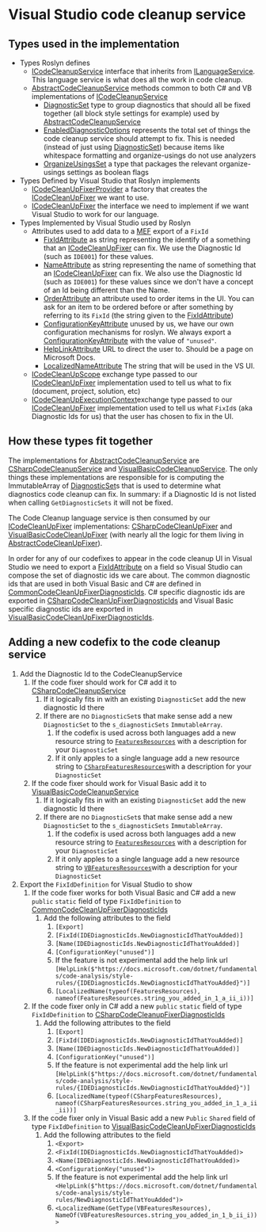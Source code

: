 # Visual Studio code cleanup service

## Types used in the implementation

- Types Roslyn defines
  - [ICodeCleanupService](ICodeCleanupService.cs) interface that inherits from [ILanguageService](../../../../Workspaces/Core/Portable/Workspace/Host/ILanguageService.cs). This language service is what does all the work in code cleanup.
  - [AbstractCodeCleanupService](AbstractCodeCleanupService.cs) methods common to both C# and VB implementations of [ICodeCleanupService](ICodeCleanupService.cs)
    - [DiagnosticSet](DiagnosticSet.cs) type to group diagnostics that should all be fixed together (all block style settings for example) used by [AbstractCodeCleanupService](AbstractCodeCleanupService.cs)
    - [EnabledDiagnosticOptions](EnabledDiagnosticOptions.cs) represents the total set of things the code cleanup service should attempt to fix. This is needed (instead of just using [DiagnosticSet](DiagnosticSet.cs)) because items like whitespace formatting and organize-usings do not use analyzers
    - [OrganizeUsingsSet](OrganizeUsingsSettings.cs) a type that packages the relevant organize-usings settings as boolean flags
- Types Defined by Visual Studio that Roslyn implements
  - [ICodeCleanUpFixerProvider](https://docs.microsoft.com/dotnet/api/microsoft.visualstudio.language.codecleanup.icodecleanupfixerprovider) a factory that creates the [ICodeCleanUpFixer](https://docs.microsoft.com/dotnet/api/microsoft.visualstudio.language.codecleanup.icodecleanupfixer) we want to use.
  - [ICodeCleanUpFixer](https://docs.microsoft.com/dotnet/api/microsoft.visualstudio.language.codecleanup.icodecleanupfixer) the interface we need to implement if we want Visual Studio to work for our language.
- Types Implemented by Visual Studio used by Roslyn
  - Attributes used to add data to a [MEF](https://docs.microsoft.com/dotnet/framework/mef/) export of a `FixId`
    - [FixIdAttribute](https://docs.microsoft.com/dotnet/api/microsoft.visualstudio.language.codecleanup.fixidattribute) as string representing the identify of a something that an [ICodeCleanUpFixer](https://docs.microsoft.com/dotnet/api/microsoft.visualstudio.language.codecleanup.icodecleanupfixer) can fix. We use the Diagnostic Id (such as `IDE001`) for these values.
    - [NameAttribute](https://docs.microsoft.com/dotnet/api/microsoft.visualstudio.utilities.nameattribute) as string representing the name of something that an [ICodeCleanUpFixer](https://docs.microsoft.com/dotnet/api/microsoft.visualstudio.language.codecleanup.icodecleanupfixer) can fix. We also use the Diagnostic Id (such as `IDE001`) for these values since we don't have a concept of an Id being different than the Name.
    - [OrderAttribute](https://docs.microsoft.com/dotnet/api/microsoft.visualstudio.utilities.orderattribute) an attribute used to order items in the UI. You can ask for an item to be ordered before or after something by referring to its `FixId` (the string given to the [FixIdAttribute](https://docs.microsoft.com/dotnet/api/microsoft.visualstudio.language.codecleanup.fixidattribute))
    - [ConfigurationKeyAttribute](https://docs.microsoft.com/dotnet/api/microsoft.visualstudio.language.codecleanup.configurationkeyattribute) unused by us, we have our own configuration mechanisms for roslyn. We always export a [ConfigurationKeyAttribute](https://docs.microsoft.com/dotnet/api/microsoft.visualstudio.language.codecleanup.configurationkeyattribute) with the value of `"unused"`.
    - [HelpLinkAttribute](https://docs.microsoft.com/dotnet/api/microsoft.visualstudio.language.codecleanup.helplinkattribute) URL to direct the user to. Should be a page on Microsoft Docs.
    - [LocalizedNameAttribute](https://docs.microsoft.com/dotnet/api/microsoft.visualstudio.utilities.localizednameattribute) The string that will be used in the VS UI.
  - [ICodeCleanUpScope](https://docs.microsoft.com/dotnet/api/microsoft.visualstudio.language.codecleanup.icodecleanupscope) exchange type passed to our [ICodeCleanUpFixer](https://docs.microsoft.com/dotnet/api/microsoft.visualstudio.language.codecleanup.icodecleanupfixer) implementation used to tell us what to fix (document, project, solution, etc)
  - [ICodeCleanUpExecutionContext](https://docs.microsoft.com/dotnet/api/microsoft.visualstudio.language.codecleanup.icodecleanupexecutioncontext)exchange type passed to our [ICodeCleanUpFixer](https://docs.microsoft.com/dotnet/api/microsoft.visualstudio.language.codecleanup.icodecleanupfixer) implementation used to tell us what `FixId`s (aka Diagnostic Ids for us) that the user has chosen to fix in the UI.

## How these types fit together

The implementations for [AbstractCodeCleanupService](AbstractCodeCleanupService.cs) are [CSharpCodeCleanupService](../../../CSharp/Portable/CodeCleanup/CSharpCodeCleanupService.cs) and [VisualBasicCodeCleanupService](../../../VisualBasic/Portable/CodeCleanup/VisualBasicCodeCleanupService.vb). The only things these implementations are responsible for is computing the ImmutableArray of [DiagnosticSet](DiagnosticSet.cs)s that is used to determine what diagnostics code cleanup can fix. In summary: if a Diagnostic Id is not listed when calling `GetDiagnosticSets` it will not be fixed.

The Code Cleanup language service is then consumed by our [ICodeCleanUpFixer](https://docs.microsoft.com/dotnet/api/microsoft.visualstudio.language.codecleanup.icodecleanupfixer) implementations: [CSharpCodeCleanUpFixer](../../../../VisualStudio/CSharp/Impl/LanguageService/CSharpCodeCleanupFixer.cs) and [VisualBasicCodeCleanUpFixer](../../../../VisualStudio/VisualBasic/Impl/LanguageService/VisualBasicCodeCleanupFixer.vb) (with nearly all the logic for them living in [AbstractCodeCleanUpFixer](../../../../VisualStudio/Core/Def/Implementation/CodeCleanup/AbstractCodeCleanUpFixer.cs)).

In order for any of our codefixes to appear in the code cleanup UI in Visual Studio  we need to export a [FixIdAttribute](https://docs.microsoft.com/dotnet/api/microsoft.visualstudio.language.codecleanup.fixidattribute) on a field so Visual Studio can compose the set of diagnostic ids we care about. The common diagnostic ids that are used in both Visual Basic and C# are defined in [CommonCodeCleanUpFixerDiagnosticIds](../../../../VisualStudio/Core/Def/Implementation/CodeCleanup/CommonCodeCleanUpFixerDiagnosticIds.cs). C# specific diagnostic ids are exported in [CSharpCodeCleanUpFixerDiagnosticIds](../../../../VisualStudio/CSharp/Impl/LanguageService/CSharpCodeCleanupFixerDiagnosticIds.cs) and Visual Basic specific diagnostic ids are exported in [VisualBasicCodeCleanUpFixerDiagnosticIds](../../../../VisualStudio/VisualBasic/Impl/LanguageService/VisualBasicCodeCleanupFixerDiagnosticIds.vb).

## Adding a new codefix to the code cleanup service

1. Add the Diagnostic Id to the CodeCleanupService
    1. If the code fixer should work for C# add it to [CSharpCodeCleanupService](../../../CSharp/Portable/CodeCleanup/CSharpCodeCleanupService.cs#L22)
        1. If it logically fits in with an existing `DiagnosticSet` add the new diagnostic Id there
        1. If there are no `DiagnosticSet`s that make sense add a new `DiagnosticSet` to the `s_diagnosticSets` `ImmutableArray`.
            1. If the codefix is used across both languages add a new resource string to [`FeaturesResources`](../FeaturesResources.resx) with a description for your `DiagnosticSet`
            1. If it only apples to a single language add a new resource string to [`CSharpFeaturesResources`](../../../CSharp/Portable/CSharpFeaturesResources.resx)with a description for your `DiagnosticSet`
    1. If the code fixer should work for Visual Basic add it to [VisualBasicCodeCleanupService](../../../VisualBasic/Portable/CodeCleanup/VisualBasicCodeCleanupService.vb#L21)
        1. If it logically fits in with an existing `DiagnosticSet` add the new diagnostic Id there
        1. If there are no `DiagnosticSet`s that make sense add a new `DiagnosticSet` to the `s_diagnosticSets` `ImmutableArray`.
            1. If the codefix is used across both languages add a new resource string to [`FeaturesResources`](../FeaturesResources.resx) with a description for your `DiagnosticSet`
            1. If it only apples to a single language add a new resource string to [`VBFeaturesResources`](../../../VisualBasic/Portable/VBFeaturesResources.resx)with a description for your `DiagnosticSet`
1. Export the `FixIdDefinition` for Visual Studio to show
    1. If the code fixer works for both Visual Basic and C# add a new `public` `static` field of type `FixIdDefinition` to [CommonCodeCleanUpFixerDiagnosticIds](../../../../VisualStudio/Core/Def/Implementation/CodeCleanup/CommonCodeCleanUpFixerDiagnosticIds.cs)
        1. Add the following attributes to the field
            1. `[Export]`
            1. `[FixId(IDEDiagnosticIds.NewDiagnosticIdThatYouAdded)]`
            1. `[Name(IDEDiagnosticIds.NewDiagnosticIdThatYouAdded)]`
            1. `[ConfigurationKey("unused")]`
            1. If the feature is not experimental add the help link url `[HelpLink($"https://docs.microsoft.com/dotnet/fundamentals/code-analysis/style-rules/{IDEDiagnosticIds.NewDiagnosticIdThatYouAdded}")]`
            1. `[LocalizedName(typeof(FeaturesResources), nameof(FeaturesResources.string_you_added_in_1_a_ii_i))]`
    1. If the code fixer only in C# add a new `public` `static` field of type `FixIdDefinition` to [CSharpCodeCleanupFixerDiagnosticIds](../../../../VisualStudio/CSharp/Impl/LanguageService/CSharpCodeCleanupFixerDiagnosticIds.cs)
        1. Add the following attributes to the field
            1. `[Export]`
            1. `[FixId(IDEDiagnosticIds.NewDiagnosticIdThatYouAdded)]`
            1. `[Name(IDEDiagnosticIds.NewDiagnosticIdThatYouAdded)]`
            1. `[ConfigurationKey("unused")]`
            1. If the feature is not experimental add the help link url `[HelpLink($"https://docs.microsoft.com/dotnet/fundamentals/code-analysis/style-rules/{IDEDiagnosticIds.NewDiagnosticIdThatYouAdded}")]`
            1. `[LocalizedName(typeof(CSharpFeaturesResources), nameof(CSharpFeaturesResources.string_you_added_in_1_a_ii_ii))]`
    1. If the code fixer only in Visual Basic add a new `Public` `Shared` field of type `FixIdDefinition` to [VisualBasicCodeCleanUpFixerDiagnosticIds](../../../../VisualStudio/VisualBasic/Impl/LanguageService/VisualBasicCodeCleanupFixerDiagnosticIds.vb)
        1. Add the following attributes to the field
            1. `<Export>`
            1. `<FixId(IDEDiagnosticIds.NewDiagnosticIdThatYouAdded)>`
            1. `<Name(IDEDiagnosticIds.NewDiagnosticIdThatYouAdded)>`
            1. `<ConfigurationKey("unused")>`
            1. If the feature is not experimental add the help link url `<HelpLink($"https://docs.microsoft.com/dotnet/fundamentals/code-analysis/style-rules/NewDiagnosticIdThatYouAdded")>`
            1. `<LocalizedName(GetType(VBFeaturesResources), NameOf(VBFeaturesResources.string_you_added_in_1_b_ii_i))>`
